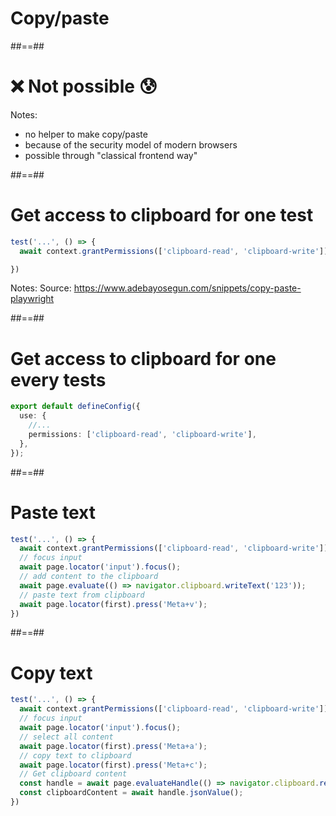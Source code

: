 <!-- .slide: class="transition" -->

# Copy/paste

##==##

<!-- .slide: class="transition-bg-blue-3 right" -->

# ❌ Not possible 😰

Notes:
- no helper to make copy/paste
- because of the security model of modern browsers
- possible through "classical frontend way"

##==##

<!-- .slide: class="with-code" -->

# Get access to clipboard for one test

```TypeScript
test('...', () => {
  await context.grantPermissions(['clipboard-read', 'clipboard-write']);

})
```
<!-- .element: class="big-code" -->

Notes:
Source: https://www.adebayosegun.com/snippets/copy-paste-playwright

##==##

<!-- .slide: class="with-code" -->

# Get access to clipboard for one every tests

```TypeScript
export default defineConfig({
  use: {
    //...
    permissions: ['clipboard-read', 'clipboard-write'],
  },
});
```
<!-- .element: class="big-code" -->


##==##

<!-- .slide: class="with-code" -->

# Paste text

```TypeScript [3-4|5-6|7-8]
test('...', () => {
  await context.grantPermissions(['clipboard-read', 'clipboard-write']);
  // focus input
  await page.locator('input').focus();
  // add content to the clipboard
  await page.evaluate(() => navigator.clipboard.writeText('123'));
  // paste text from clipboard
  await page.locator(first).press('Meta+v');
})
```
<!-- .element: class="big-code" -->



##==##

<!-- .slide: class="with-code" -->

# Copy text

```TypeScript [3-4|5-6|7-8|9-11]
test('...', () => {
  await context.grantPermissions(['clipboard-read', 'clipboard-write']);
  // focus input
  await page.locator('input').focus();
  // select all content
  await page.locator(first).press('Meta+a');
  // copy text to clipboard
  await page.locator(first).press('Meta+c');
  // Get clipboard content
  const handle = await page.evaluateHandle(() => navigator.clipboard.readText());
  const clipboardContent = await handle.jsonValue();
})
```
<!-- .element: class="big-code" -->


